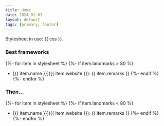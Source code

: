 ```yaml
---
title: Home
date: 2024-01-01
layout: default
tags: [primary, footer]
---
```

Stylesheet in use: {{ css }}.

### Best frameworks

{%- for item in stylesheet %}
{%- if item.landmarks > 80 %}
- [{{ item.name }}]({{ item.website }}): {{ item.remarks }}
{%- endif %}
{%- endfor %}

### Then...

{%- for item in stylesheet %}
{%- if item.landmarks < 80 %}
- [{{ item.name }}]({{ item.website }}): {{ item.remarks }}
{%- endif %}
{%- endfor %}